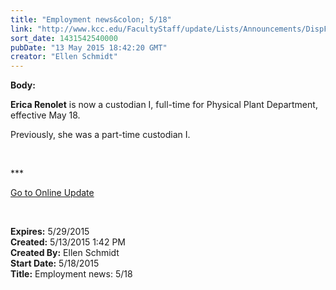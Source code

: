 ```yaml
---
title: "Employment news&colon; 5/18"
link: "http://www.kcc.edu/FacultyStaff/update/Lists/Announcements/DispForm.aspx?ID=1928"
sort_date: 1431542540000
pubDate: "13 May 2015 18:42:20 GMT"
creator: "Ellen Schmidt"
---
```


<div><b>Body:</b> <div class="ExternalClassD9FB0ECAE4F5483E833780C0E1E6AFB0"><p>​<strong>Erica Renolet</strong> is now a custodian I, full-time for Physical Plant Department, effective May 18. </p>
<p>Previously, she was a part-time custodian I.</p>
<p> </p>
<p>***</p>
<p><a href="/update">Go to Online Update</a></p>
<p> </p></div></div>
<div><b>Expires:</b> 5/29/2015</div>
<div><b>Created:</b> 5/13/2015 1:42 PM</div>
<div><b>Created By:</b> Ellen Schmidt</div>
<div><b>Start Date:</b> 5/18/2015</div>
<div><b>Title:</b> Employment news: 5/18</div>
